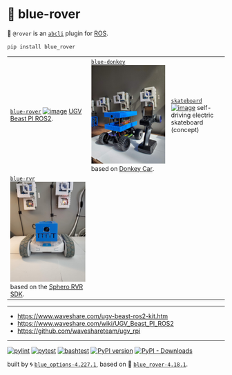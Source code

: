# 🐬 blue-rover

🐬 `@rover` is an [`abcli`](https://github.com/kamangir/awesome-bash-cli) plugin for [ROS](https://www.ros.org/). 

```bash
pip install blue_rover
```

|   |   |   |
| --- | --- | --- |
| [`blue-rover`](#) [![image](https://github.com/waveshareteam/ugv_rpi/raw/main/media/UGV-Rover-details-23.jpg)](#) [UGV Beast PI ROS2](https://www.waveshare.com/wiki/UGV_Beast_PI_ROS2). | [`blue-donkey`](https://github.com/kamangir/blue-bracket/blob/main/designs/blue-donkey.md) [![image](https://github.com/kamangir/blue-bracket/raw/main/images/blue-donkey-2.jpg)](https://github.com/kamangir/blue-bracket/blob/main/designs/blue-donkey.md) based on [Donkey Car](https://docs.donkeycar.com/). | [`skateboard`](https://github.com/kamangir/blue-bracket/blob/main/designs/skateboard.md) [![image](https://github.com/kamangir/blue-bracket/raw/main/images/skateboard-1.jpg)](https://github.com/kamangir/blue-bracket/blob/main/designs/skateboard.md) self-driving electric skateboard (concept) |
| [`blue-rvr`](https://github.com/kamangir/blue-rvr) [![image](https://github.com/kamangir/blue-bracket/raw/main/images/blue1-1.jpg)](https://github.com/kamangir/blue-rvr) based on the [Sphero RVR SDK](https://github.com/sphero-inc/sphero-sdk-raspberrypi-python). |  |  |

---

- https://www.waveshare.com/ugv-beast-ros2-kit.htm
- https://www.waveshare.com/wiki/UGV_Beast_PI_ROS2
- https://github.com/waveshareteam/ugv_rpi

---


[![pylint](https://github.com/kamangir/blue-rover/actions/workflows/pylint.yml/badge.svg)](https://github.com/kamangir/blue-rover/actions/workflows/pylint.yml) [![pytest](https://github.com/kamangir/blue-rover/actions/workflows/pytest.yml/badge.svg)](https://github.com/kamangir/blue-rover/actions/workflows/pytest.yml) [![bashtest](https://github.com/kamangir/blue-rover/actions/workflows/bashtest.yml/badge.svg)](https://github.com/kamangir/blue-rover/actions/workflows/bashtest.yml) [![PyPI version](https://img.shields.io/pypi/v/blue-rover.svg)](https://pypi.org/project/blue-rover/) [![PyPI - Downloads](https://img.shields.io/pypi/dd/blue-rover)](https://pypistats.org/packages/blue-rover)

built by 🌀 [`blue_options-4.227.1`](https://github.com/kamangir/awesome-bash-cli), based on 🐬 [`blue_rover-4.18.1`](https://github.com/kamangir/blue-rover).


